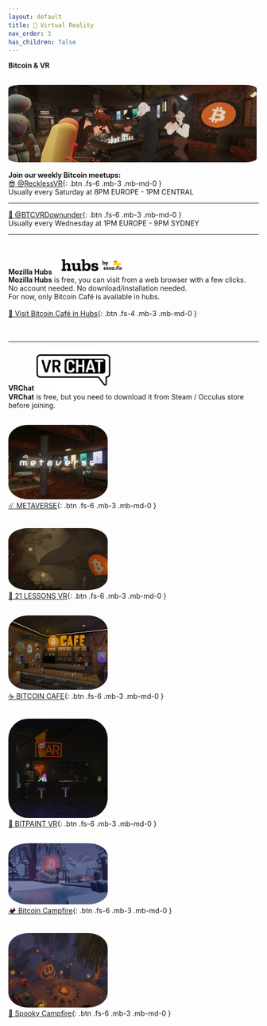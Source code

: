 ```yaml
---
layout: default
title: 🤿 Virtual Reality
nav_order: 3
has_children: false
---
```


**<span class="fs-10">Bitcoin & VR</span><br><br>**

<img src="/img/headervr.jpg" width="500" style="border-radius:5%"><br>

<span class="fs-8">**Join our weekly Bitcoin meetups:**</span>
<br>
 [😎 @RecklessVR](https://twitter.com/RecklessVR){: .btn .fs-6 .mb-3 .mb-md-0 } <br> Usually every Saturday at 8PM EUROPE - 1PM CENTRAL <br>


---


 [🦘 @BTCVRDownunder](https://twitter.com/BTCVRDownunder){: .btn .fs-6 .mb-3 .mb-md-0 }   <br>Usually every Wednesday at 1PM EUROPE - 9PM SYDNEY <br>


---


<br>

<span class="fs-6">**Mozilla Hubs**</span>
 <img src="/img/hubs.png" height="auto" width="150" style="border-radius:20%"><br>
**Mozilla Hubs** is free, you can visit from a web browser with a few clicks. <br>
No account needed. No download/installation needed. <br>
For now, only Bitcoin Café is available in hubs.<br>
<br>[ 🚀 Visit Bitcoin Café in Hubs](https://hubs.mozilla.com/scenes/uFHPdPj){: .btn .fs-4 .mb-3 .mb-md-0 } <br><br><br>


---

<span class="fs-8">**VRChat**</span>
 <img src="/img/vrchat.png" height="auto" width="150" style="border-radius:20%"><br>
**VRChat** is free, but you need to download it from Steam / Occulus store before joining.
<br><br>

 <img src="/img/metaverse.png" height="auto" width="200" style="border-radius:20%"><br>
[☄️ METAVERSE](https://vrchat.com/home/world/wrld_0c0e4352-c959-44a9-ba9e-5d07d6acc46f){: .btn .fs-6 .mb-3 .mb-md-0 } <br> <br>

<img src="/img/21lessons.png" height="auto" width="200" style="border-radius:20%"><br>
[🐇 21 LESSONS VR](https://vrchat.com/home/world/wrld_87cb52a8-eea8-4730-8c90-77c973f68165){: .btn .fs-6 .mb-3 .mb-md-0 } <br> <br>

 <img src="/img/cafe.png" height="auto" width="200" style="border-radius:20%"><br>
[☕ BITCOIN CAFE](https://vrchat.com/home/world/wrld_73ae10bd-7b61-47d0-909c-bc5c4cd8e39c){: .btn .fs-6 .mb-3 .mb-md-0 } <br> <br>

 <img src="/img/bitpaintvr.png" height="auto" width="200" style="border-radius:20%"><br>
[🎨 BITPAINT VR](https://vrchat.com/home/world/wrld_771a5150-22e1-4e91-9c1f-069e2b0fc121){: .btn .fs-6 .mb-3 .mb-md-0 } <br> <br>

 <img src="/img/winter.png" height="auto" width="200" style="border-radius:20%">  <br>
[🏕️ Bitcoin Campfire](https://vrchat.com/home/world/wrld_8967d510-6c47-45c4-8c78-7aab93a35993){: .btn .fs-6 .mb-3 .mb-md-0 } <br> <br>

 <img src="/img/spooky.png" height="auto" width="200" style="border-radius:20%"> <br>
[🎃 Spooky Campfire](https://vrchat.com/home/world/wrld_687d595c-af18-452b-b149-aa663d102c9b){: .btn .fs-6 .mb-3 .mb-md-0 } <br> <br>

